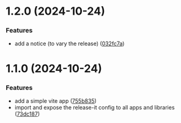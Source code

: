 

# 1.2.0 (2024-10-24)


### Features

* add a notice (to vary the release) ([032fc7a](https://github.com/murage-poc/kala/commit/032fc7a60fbbf3efe4a89e0850f1e0ac622e49d1))

# 1.1.0 (2024-10-24)


### Features

* add a simple vite app ([755b835](https://github.com/murage-poc/kala/commit/755b835b546610e8e1b11067edf68b6703a12b34))
* import and expose the release-it config to all apps and libraries ([73dc187](https://github.com/murage-poc/kala/commit/73dc1878862e97880eb6f8891e26484c210851dd))
